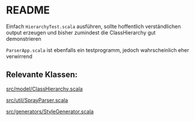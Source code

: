 # README #
Einfach ```HierarchyTest.scala``` ausführen, sollte hoffentlich verständlichen output erzeugen und bisher zumindest die ClassHierarchy gut demonstrieren

```ParserApp.scala``` ist ebenfalls ein testprogramm, jedoch wahrscheinlich eher verwirrend

## Relevante Klassen: ##

[src/model/ClassHierarchy.scala](https://bitbucket.org/Schnullerpip/stringtoobjectparser/src/8ab83ad3aa6ce3db347e54043e15d3cca723fb30/src/model/ClassHierarchy.scala?at=master&fileviewer=file-view-default)

[src/util/SprayParser.scala](https://bitbucket.org/Schnullerpip/stringtoobjectparser/src/c835863354204f5a38d69476e9efb02d554b91f3/src/util/SprayParser.scala?at=master&fileviewer=file-view-default)

[src/generators/StyleGenerator.scala](https://bitbucket.org/Schnullerpip/stringtoobjectparser/src/8ab83ad3aa6ce3db347e54043e15d3cca723fb30/src/generators/StyleGenerator.scala?at=master&fileviewer=file-view-default)